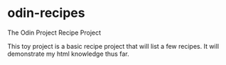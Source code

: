 # odin-recipes
The Odin Project Recipe Project

This toy project is a basic recipe project that will list a few recipes.
It will demonstrate my html knowledge thus far.
